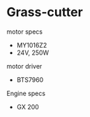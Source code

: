 # Grass-cutter

motor specs
- MY1016Z2
- 24V, 250W

motor driver
- BTS7960

Engine specs
- GX 200


